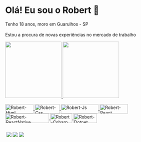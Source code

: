 # Olá! Eu sou o Robert 👋

<p>Tenho 18 anos, moro em Guarulhos - SP<br><br>Estou a procura de novas experiências no mercado de trabalho</p>



<div>
    <a href="https://github.com/Robert-025">
    <img height="180em" src="https://github-readme-stats.vercel.app/api?username=Robert-025&show_icons=true&theme=dark&include_all_commits=true&count_private=true"/>
  <img height="180em" src="https://github-readme-stats.vercel.app/api/top-langs/?username=Robert-025&layout=compact&langs_count=7&theme=dark"/>
</div>
  
<div display="inline_block"><br>
  <img align="center" alt="Robert-Html" height="30" width="90" src="https://img.shields.io/badge/HTML5-E34F26?style=for-the-badge&logo=html5&logoColor=white">
  <img align="center" alt="Robert-Css" height="30" width="80" src="https://img.shields.io/badge/CSS3-1572B6?style=for-the-badge&logo=css3&logoColor=white">
  <img align="center" alt="Robert-Js" height="30" width="120" src="https://img.shields.io/badge/JavaScript-F7DF1E?style=for-the-badge&logo=javascript&logoColor=black">
  <img align="center" alt="Robert-React" height="30" width="90" src="https://img.shields.io/badge/React-20232A?style=for-the-badge&logo=react&logoColor=61DAFB">
  <img align="center" alt="Robert-ReactNative" height="30" width="140" src="https://img.shields.io/badge/React_Native-20232A?style=for-the-badge&logo=react&logoColor=61DAFB">
  <img align="center" alt="Robert-Csharp" height="30" width="70" src="https://img.shields.io/badge/C%23-239120?style=for-the-badge&logo=c-sharp&logoColor=white">
  <img align="center" alt="Robert-Dotnet" height="30" width="75" src="https://img.shields.io/badge/.NET-5C2D91?style=for-the-badge&logo=.net&logoColor=white">
</div>
  
  ##
 
<div>
  <a href="mailto:robert.sena25@gmail.com" target="_blank"><img srcimg="https://img.shields.io/badge/-Gmail-%23333?style=for-the-badge&logo=gmail&logoColor=white" target="_blank"></a>
  <a href="https://www.instagram.com/eosenax/" target="_blank"><img src="https://img.shields.io/badge/-Instagram-%23E4405F?style=for-the-badge&logo=instagram&logoColor=white" target="_blank"></a>
  <a href="https://www.linkedin.com/in/robert-sena-santos-940724210/" target="_blank"><img src="https://img.shields.io/badge/-LinkedIn-%230077B5?style=for-the-badge&logo=linkedin&logoColor=white" target="_blank"></a>
  <a href="http://api.whatsapp.com/send?phone=5511989508374"><img src="https://img.shields.io/badge/WhatsApp-25D366?style=for-the-badge&logo=whatsapp&logoColor=white"></a>
</div>
